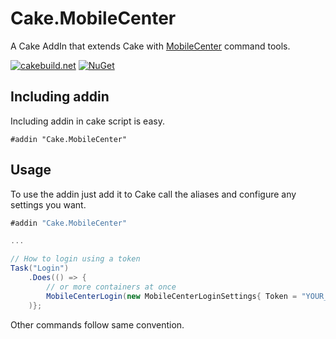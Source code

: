 ﻿# Cake.MobileCenter

A Cake AddIn that extends Cake with [MobileCenter](https://docs.microsoft.com/en-us/mobile-center/) command tools.

[![cakebuild.net](https://img.shields.io/badge/WWW-cakebuild.net-blue.svg)](http://cakebuild.net/)
[![NuGet](https://img.shields.io/nuget/v/Cake.MobileCenter.svg)](https://www.nuget.org/packages/Cake.MobileCenter)

## Including addin
Including addin in cake script is easy.
```
#addin "Cake.MobileCenter"
```
## Usage

To use the addin just add it to Cake call the aliases and configure any settings you want.

```csharp
#addin "Cake.MobileCenter"

...

// How to login using a token
Task("Login")
	.Does(() => {
		// or more containers at once
		MobileCenterLogin(new MobileCenterLoginSettings{ Token = "YOUR_TOKEN_HERE" });
	)};
```
Other commands follow same convention.